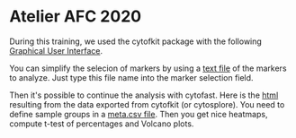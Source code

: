 Atelier AFC 2020
================

During this training, we used the cytofkit package with the following [Graphical User Interface](cytofkit_GUI.png).

You can simplify the selecion of markers by using a [text file](ck_markers_main.txt) of the markers to analyze. Just type this file name into the marker selection field.

Then it's possible to continue the analysis with cytofast. Here is the [html](JT_AFC_2020.html) resulting from the data exported from cytofkit (or cytosplore). You need to define sample groups in a [meta.csv file](meta.csv). Then you get nice heatmaps, compute t-test of percentages and Volcano plots.

